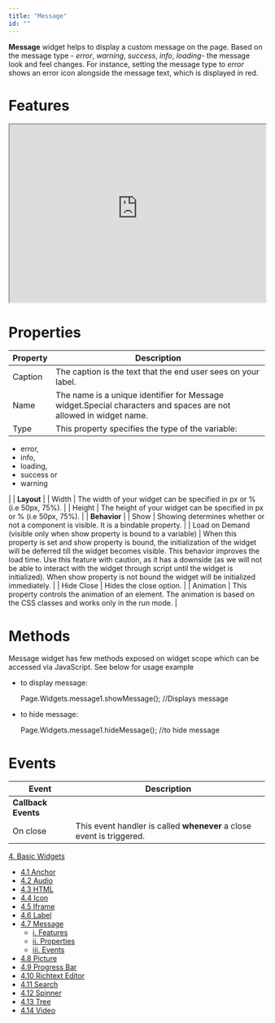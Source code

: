 ```yaml
---
title: "Message"
id: ""
---
```


**Message** widget helps to display a custom message on the page. Based on the message type - _error_, _warning_, _success_, _info_, _loading_\- the message look and feel changes. For instance, setting the message type to _error_ shows an error icon alongside the message text, which is displayed in red.

# Features

<iframe width="100%" height="350" style="background-color: snow;" allowtransparency="true" src="https://apps.wavemakeronline.com/documentation_snippets/#/Messages">Messages</iframe>

# Properties

| **Property** | **Description** |
| --- | --- |
| Caption | The caption is the text that the end user sees on your label. |
| Name | The name is a unique identifier for Message widget.Special characters and spaces are not allowed in widget name. |
| Type | This property specifies the type of the variable:
- error,
- info,
- loading,
- success or
- warning

 |
| **Layout** |
| Width | The width of your widget can be specified in px or % (i.e 50px, 75%). |
| Height | The height of your widget can be specified in px or % (i.e 50px, 75%). |
| **Behavior** |
| Show | Showing determines whether or not a component is visible. It is a bindable property. |
| Load on Demand (visible only when show property is bound to a variable) | When this property is set and show property is bound, the initialization of the widget will be deferred till the widget becomes visible. This behavior improves the load time. Use this feature with caution, as it has a downside (as we will not be able to interact with the widget through script until the widget is initialized). When show property is not bound the widget will be initialized immediately. |
| Hide Close | Hides the close option. |
| Animation | This property controls the animation of an element. The animation is based on the CSS classes and works only in the run mode. |

# Methods

Message widget has few methods exposed on widget scope which can be accessed via JavaScript. See below for usage example

- to display message:
    
    Page.Widgets.message1.showMessage(); //Displays message
    
- to hide message:
    
    Page.Widgets.message1.hideMessage(); //to hide message
    

# Events

| **Event** | Description |
| --- | --- |
| **Callback Events** |
| On close | This event handler is called **whenever** a close event is triggered. |

[4\. Basic Widgets](/learn/app-development/widgets/widget-library/#basic)

- [4.1 Anchor](/learn/app-development/widgets/basic/anchor/)
- [4.2 Audio](/learn/app-development/widgets/media-widgets/)
- [4.3 HTML](/learn/app-development/widgets/basic/html/)
- [4.4 Icon](/learn/app-development/widgets/basic/icon/)
- [4.5 Iframe](/learn/app-development/widgets/basic/iframe/)
- [4.6 Label](/learn/app-development/widgets/basic/label/)
- [4.7 Message](/learn/app-development/widgets/basic/message/)
    - [i. Features](#features)
    - [ii. Properties](#properties)
    - [iii. Events](#events)
- [4.8 Picture](/learn/app-development/widgets/media-widgets/)
- [4.9 Progress Bar](/learn/app-development/widgets/basic/progress-bar/)
- [4.10 Richtext Editor](/learn/app-development/widgets/basic/richtext-editor/)
- [4.11 Search](/learn/app-development/widgets/basic/search/)
- [4.12 Spinner](/learn/app-development/widgets/basic/spinner/)
- [4.13 Tree](/learn/app-development/widgets/basic/tree/)
- [4.14 Video](/learn/app-development/widgets/media-widgets/)
